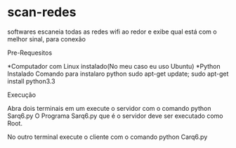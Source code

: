 # scan-redes
softwares escaneia todas as redes wifi ao redor e exibe qual está com o melhor sinal, para conexão

Pre-Requesitos

*Computador com Linux instalado(No meu caso eu uso Ubuntu)
*Python Instalado
Comando para instalaro python 
 sudo apt-get update; sudo apt-get install python3.3

Execução

Abra dois terminais em um execute o servidor com o comando
 python Sarq6.py
O Programa Sarq6.py que é o servidor deve ser executado como Root.

No outro terminal execute o cliente com o comando
python Carq6.py
